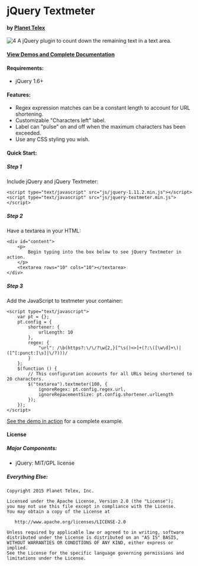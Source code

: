 # jQuery Textmeter
#### by [Planet Telex][1]

![4]
A jQuery plugin to count down the remaining text in a text area.
#### [View Demos and Complete Documentation][2]

#### Requirements:
* jQuery 1.6+

#### Features:

* Regex expression matches can be a constant length to account for URL shortening.
* Customizable "Characters left" label.
* Label can "pulse" on and off when the maximum characters has been exceeded.
* Use any CSS styling you wish.


#### Quick Start:


##### Step 1

Include jQuery and jQuery Textmeter:

	<script type="text/javascript" src="js/jquery-1.11.2.min.js"></script>
	<script type="text/javascript" src="js/jquery-textmeter.min.js"></script>

##### Step 2

Have a textarea in your HTML:

	<div id="content">
        <p>
            Begin typing into the box below to see jQuery Textmeter in action.
        </p>
        <textarea rows="10" cols="10"></textarea>
    </div>

##### Step 3

Add the JavaScript to textmeter your container:

    <script type="text/javascript">
        var pt = {};
        pt.config = {
            shortener: {
                urlLength: 10
            },
            regex: {
                "url": /\b(https?:\/\/?\w{2,}[^\s()<>]+(?:\([\w\d]+\)|([^[:punct:]\s]|\/?)))/
            }
        };
        $(function () {
            // This configuration accounts for all URLs being shortened to 20 characters.
            $("textarea").textmeter(100, {
                ignoreRegex: pt.config.regex.url,
                ignoreRepacementSize: pt.config.shortener.urlLength
            });
        });
    </script>

[See the demo in action][3] for a complete example.

#### License

##### Major Components:

* jQuery: MIT/GPL license

##### Everything Else:

    Copyright 2015 Planet Telex, Inc.

    Licensed under the Apache License, Version 2.0 (the "License");
    you may not use this file except in compliance with the License.
    You may obtain a copy of the License at

       http://www.apache.org/licenses/LICENSE-2.0

    Unless required by applicable law or agreed to in writing, software
    distributed under the License is distributed on an "AS IS" BASIS,
    WITHOUT WARRANTIES OR CONDITIONS OF ANY KIND, either express or implied.
    See the License for the specific language governing permissions and
    limitations under the License.

[1]: http://www.planettelex.com
[2]: http://www.planettelex.com/products/jquery-textmeter/demo
[3]: http://planettelex.github.io/jquery-textmeter
[4]: http://planettelex.github.io/jquery-textmeter/images/demo.png
